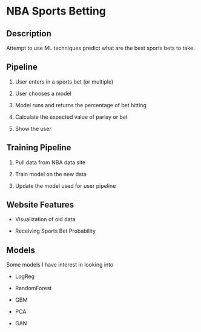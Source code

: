 # NBA Sports Betting 

## Description

Attempt to use ML techniques predict what are the best sports bets to take.

## Pipeline

1) User enters in a sports bet (or multiple)

2) User chooses a model 

3) Model runs and returns the percentage of bet hitting

4) Calculate the expected value of parlay or bet

5) Show the user

## Training Pipeline

1) Pull data from NBA data site

2) Train model on the new data

3) Update the model used for user pipeline

## Website Features

* Visualization of old data

* Receiving Sports Bet Probability

## Models

Some models I have interest in looking into

* LogReg

* RandomForest

* GBM

* PCA

* GAN
